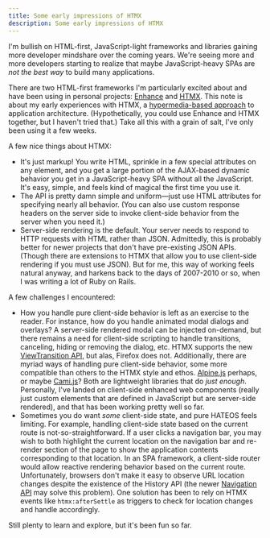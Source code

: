 ```yaml
---
title: Some early impressions of HTMX
description: Some early impressions of HTMX
---
```


I'm bullish on HTML-first, JavaScript-light frameworks and libraries gaining more developer mindshare over the coming years. We're seeing more and more developers starting to realize that maybe JavaScript-heavy SPAs are *not the best way* to build many applications.

There are two HTML-first frameworks I'm particularly excited about and have been using in personal projects: [Enhance](http://enhance.dev) and [HTMX](https://htmx.org/). This note is about my early experiences with HTMX, a [hypermedia-based approach](https://hypermedia.systems/) to application architecture. (Hypothetically, you could use Enhance and HTMX together, but I haven't tried that.) Take all this with a grain of salt, I've only been using it a few weeks.

A few nice things about HTMX:
- It's just markup! You write HTML, sprinkle in a few special attributes on any element, and you get a large portion of the AJAX-based dynamic behavior you get in a JavaScript-heavy SPA without all the JavaScript. It's easy, simple, and feels kind of magical the first time you use it.
- The API is pretty damn simple and uniform—just use HTML attributes for specifying nearly all behavior. (You can also use custom response headers on the server side to invoke client-side behavior from the server when you need it.)
- Server-side rendering is the default. Your server needs to respond to HTTP requests with HTML rather than JSON. Admittedly, this is probably better for newer projects that don't have pre-existing JSON APIs. (Though there are extensions to HTMX that allow you to use client-side rendering if you must use JSON). But for me, this way of working feels natural anyway, and harkens back to the days of 2007-2010 or so, when I was writing a lot of Ruby on Rails.

A few challenges I encountered:
- How you handle pure client-side behavior is left as an exercise to the reader. For instance, how do you handle animated modal dialogs and overlays? A server-side rendered modal can be injected on-demand, but there remains a need for client-side scripting to handle transitions, canceling, hiding or removing the dialog, etc. HTMX supports the new [ViewTransition API](https://developer.mozilla.org/en-US/docs/Web/API/View_Transitions_API), but alas, Firefox does not. Additionally, there are myriad ways of handling pure client-side behavior, some more compatible than others to the HTMX style and ethos. [Alpine.js](https://alpinejs.dev/) perhaps, or maybe [Cami.js](https://github.com/kennyfrc/cami.js)? Both are lightweight libraries that do *just enough*. Personally, I've landed on client-side enhanced web components (really just custom elements that are defined in JavaScript but are server-side rendered), and that has been working pretty well so far.
- Sometimes you do want *some* client-side state, and pure HATEOS feels limiting. For example, handling client-side state based on the current route is not-so-straightforward. If a user clicks a navigation bar, you may wish to both highlight the current location on the navigation bar and re-render section of the page to show the application contents corresponding to that location. In an SPA framework, a client-side router would allow reactive rendering behavior based on the current route. Unfortunately, browsers don't make it easy to observe URL location changes despite the existence of the History API (the newer [Navigation API](https://developer.mozilla.org/en-US/docs/Web/API/Navigation_API) may solve this problem). One solution has been to rely on HTMX events like `htmx:afterSettle` as triggers to check for location changes and handle accordingly.

Still plenty to learn and explore, but it's been fun so far.